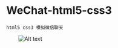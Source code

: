 # WeChat-html5-css3

	html5 css3 模拟微信聊天
&emsp;&emsp;&nbsp;![Alt text](https://githubusercontent.com/smilehaha/WeChat-html5-css3/master/Screenshots/demo.png)
